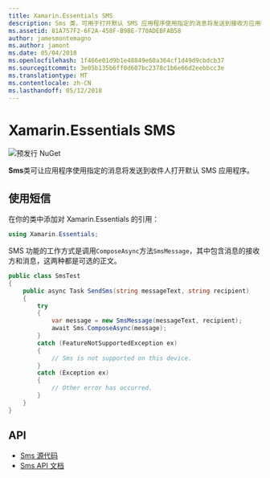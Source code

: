```yaml
---
title: Xamarin.Essentials SMS
description: Sms 类，可用于打开默认 SMS 应用程序使用指定的消息将发送到接收方应用程序。
ms.assetid: 81A757F2-6F2A-458F-B9BE-770ADEBFAB58
author: jamesmontemagno
ms.author: jamont
ms.date: 05/04/2018
ms.openlocfilehash: 1f466e01d9b1e48849e60a364cf1d49d9cbdcb37
ms.sourcegitcommit: 3e05b135b6ff0d607bc2378c1b6e66d2eebbcc3e
ms.translationtype: MT
ms.contentlocale: zh-CN
ms.lasthandoff: 05/12/2018
---
```

# <a name="xamarinessentials-sms"></a>Xamarin.Essentials SMS

![预发行 NuGet](~/media/shared/pre-release.png)

**Sms**类可让应用程序使用指定的消息将发送到收件人打开默认 SMS 应用程序。

## <a name="using-sms"></a>使用短信

在你的类中添加对 Xamarin.Essentials 的引用：

```csharp
using Xamarin.Essentials;
```

SMS 功能的工作方式是调用`ComposeAsync`方法`SmsMessage`，其中包含消息的接收方和消息，这两种都是可选的正文。

```csharp
public class SmsTest
{
    public async Task SendSms(string messageText, string recipient)
    {
        try
        {
            var message = new SmsMessage(messageText, recipient);
            await Sms.ComposeAsync(message);
        }
        catch (FeatureNotSupportedException ex)
        {
            // Sms is not supported on this device.
        }
        catch (Exception ex)
        {
            // Other error has occurred.
        }
    }
}
```

## <a name="api"></a>API

- [Sms 源代码](https://github.com/xamarin/Essentials/tree/master/Xamarin.Essentials/Sms)
- [Sms API 文档](xref:Xamarin.Essentials.Sms)
